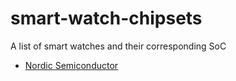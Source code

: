 # smart-watch-chipsets
A list of smart watches and their corresponding SoC

- [Nordic Semiconductor](nordic-semiconductor.md)
